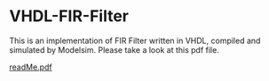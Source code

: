 # VHDL-FIR-Filter

This is an implementation of FIR Filter written in VHDL, compiled and simulated by Modelsim. Please take a look at this pdf file.

[readMe.pdf](DOC.pdf)

